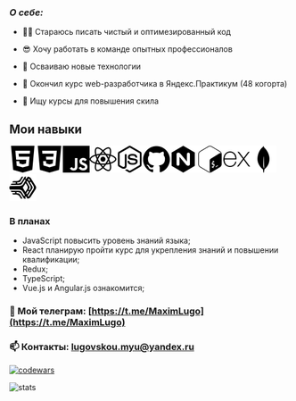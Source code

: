 <!-- <img height="200" width="850" src="https://github.com/Lugovskoy-Maxim/Lugovskoy-Maxim/blob/main/icon/Hello_World.svg" /> -->
<!-- <img height="100" width="850" src="https://github.com/Lugovskoy-Maxim/Lugovskoy-Maxim/blob/main/icon/web-dev.svg" /> -->

### ***О себе:***

* 👨‍💻 Стараюсь писать чистый и оптимезированный код

* 😎 Хочу работать в команде опытных профессионалов

* 🚀 Осваиваю новые технологии

* 🌱 Окончил курс web-разработчика в Яндекс.Практикум (48 когорта)

* 🔎 Ищу курсы для повышения скила
## Мои навыки

<!-- | Frontend  | Backend | APL & Other |
| ------------- | ------------- | ------------- |
| <img height="48" width="48" src="https://github.com/Lugovskoy-Maxim/Lugovskoy-Maxim/blob/main/icon/html5.svg" /> *HTML*  | <img height="48" width="48" src="https://github.com/Lugovskoy-Maxim/Lugovskoy-Maxim/blob/main/icon/express.svg" /> *Express.js* | <img height="48" width="48" src="https://github.com/Lugovskoy-Maxim/Lugovskoy-Maxim/blob/main/icon/javascript.svg" /> *JavaScript*  |
| <img height="48" width="48" src="https://github.com/Lugovskoy-Maxim/Lugovskoy-Maxim/blob/main/icon/css3.svg" /> *CSS* | <img height="48" width="48" src="https://github.com/Lugovskoy-Maxim/Lugovskoy-Maxim/blob/main/icon/nginx.svg" /> *Nginx* | <img height="48" width="48" src="https://github.com/Lugovskoy-Maxim/Lugovskoy-Maxim/blob/main/icon/nodedotjs.svg" /> *NodeJS*  |
| <img height="48" width="48" src="https://github.com/Lugovskoy-Maxim/Lugovskoy-Maxim/blob/main/icon/react.svg" /> *React* | <img height="48" width="48" src="https://github.com/Lugovskoy-Maxim/Lugovskoy-Maxim/blob/main/icon/pm2.svg" /> *PM2*  | <img height="48" width="48" src="https://github.com/Lugovskoy-Maxim/Lugovskoy-Maxim/blob/main/icon/github.svg" /> *Github*  |
|    | <img height="48" width="48" src="https://github.com/Lugovskoy-Maxim/Lugovskoy-Maxim/blob/main/icon/mongodb.svg" /> *Mongo DB*  | <img height="48" width="48" src="https://github.com/Lugovskoy-Maxim/Lugovskoy-Maxim/blob/main/icon/gnubash.svg" /> *Bash* | -->


<img height="48" width="48" src="https://github.com/Lugovskoy-Maxim/Lugovskoy-Maxim/blob/main/icon/html5.svg" /><img height="48" width="48" src="https://github.com/Lugovskoy-Maxim/Lugovskoy-Maxim/blob/main/icon/css3.svg" /><img height="48" width="48" src="https://github.com/Lugovskoy-Maxim/Lugovskoy-Maxim/blob/main/icon/javascript.svg" /><img height="48" width="48" src="https://github.com/Lugovskoy-Maxim/Lugovskoy-Maxim/blob/main/icon/react.svg" /><img height="48" width="48" src="https://github.com/Lugovskoy-Maxim/Lugovskoy-Maxim/blob/main/icon/nodedotjs.svg" /><img height="48" width="48" src="https://github.com/Lugovskoy-Maxim/Lugovskoy-Maxim/blob/main/icon/github.svg" /><img height="48" width="48" src="https://github.com/Lugovskoy-Maxim/Lugovskoy-Maxim/blob/main/icon/nginx.svg" /><img height="48" width="48" src="https://github.com/Lugovskoy-Maxim/Lugovskoy-Maxim/blob/main/icon/gnubash.svg" /><img height="48" width="48" src="https://github.com/Lugovskoy-Maxim/Lugovskoy-Maxim/blob/main/icon/express.svg" /><img height="48" width="48" src="https://github.com/Lugovskoy-Maxim/Lugovskoy-Maxim/blob/main/icon/mongodb.svg" /><img height="48" width="48" src="https://github.com/Lugovskoy-Maxim/Lugovskoy-Maxim/blob/main/icon/pm2.svg" />

### В планах
- JavaScript повысить уровень знаний языка;
- React планирую пройти курс для укрепления знаний и повышении квалификации;
- Redux;
- TypeScript;
- Vue.js и Angular.js ознакомится;

### 💬 Мой телеграм: [https://t.me/MaximLugo](https://t.me/MaximLugo)
### 📫 Контакты: lugovskou.myu@yandex.ru

[![codewars](https://www.codewars.com/users/Lugovskoy-Maxim/badges/large)](https://www.codewars.com/users/Lugovskoy-Maxim/)

![stats](https://komarev.com/ghpvc/?username=Lugovskoy-Maxim)


